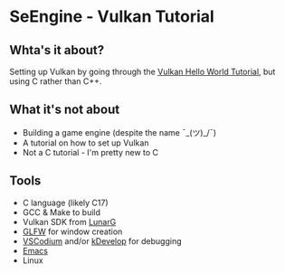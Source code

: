 # SeEngine - Vulkan Tutorial

## Whta's it about?

Setting up Vulkan by going through the [Vulkan Hello World Tutorial](https://vulkan-tutorial.com/Introduction), but using C rather than C++.

## What it's not about

* Building a game engine (despite the name ¯\_(ツ)_/¯)
* A tutorial on how to set up Vulkan
* Not a C tutorial - I'm pretty new to C

## Tools

* C language (likely C17)
* GCC & Make to build
* Vulkan SDK from [LunarG](https://www.lunarg.com/vulkan-sdk/)
* [GLFW](https://glfw.org) for window creation
* [VSCodium](https://vscodium.com) and/or [kDevelop](https://www.kdevelop.org) for debugging
* [Emacs](https://www.gnu.org/software/emacs/)
* Linux
